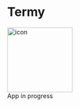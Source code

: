 # Termy  
<img src="https://github.com/user-attachments/assets/d1012f48-523d-4ed6-8206-31e69902df57" alt="icon" width="150"/>
<br>
App in progress
